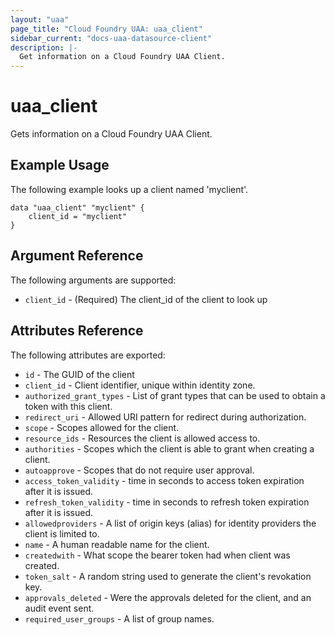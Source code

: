 ```yaml
---
layout: "uaa"
page_title: "Cloud Foundry UAA: uaa_client"
sidebar_current: "docs-uaa-datasource-client"
description: |-
  Get information on a Cloud Foundry UAA Client.
---
```


# uaa\_client

Gets information on a Cloud Foundry UAA Client.

## Example Usage

The following example looks up a client named 'myclient'.

```
data "uaa_client" "myclient" {
    client_id = "myclient"
}
```

## Argument Reference

The following arguments are supported:

* `client_id` - (Required) The client_id of the client to look up

## Attributes Reference

The following attributes are exported:

* `id` - The GUID of the client
* `client_id` - Client identifier, unique within identity zone.
* `authorized_grant_types` - List of grant types that can be used to obtain a token with this client.
* `redirect_uri` - Allowed URI pattern for redirect during authorization.
* `scope` - Scopes allowed for the client.
* `resource_ids` - Resources the client is allowed access to.
* `authorities` - Scopes which the client is able to grant when creating a client.
* `autoapprove` - Scopes that do not require user approval.
* `access_token_validity` - time in seconds to access token expiration after it is issued.
* `refresh_token_validity` - time in seconds to refresh token expiration after it is issued.
* `allowedproviders` - A list of origin keys (alias) for identity providers the client is limited to.
* `name` - A human readable name for the client.
* `createdwith` - What scope the bearer token had when client was created.
* `token_salt` - A random string used to generate the client's revokation key.
* `approvals_deleted` - Were the approvals deleted for the client, and an audit event sent.
* `required_user_groups` - A list of group names.
